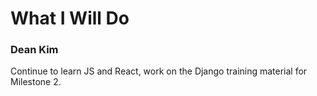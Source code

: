 # What I Will Do
### Dean Kim
Continue to learn JS and React, work on the Django training material for Milestone 2.